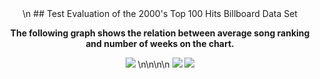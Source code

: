 <center>\n
## Test
Evaluation of the 2000's Top 100 Hits Billboard Data Set

<b>The following graph shows the relation between average song ranking and number of weeks on the chart.</b>


<img src="https://jasanford24.github.io/images/billboard_scatter.png">
\n\n\n\n
<img src="https://jasanford24.github.io/images/falloff_line.png">

<img src="https://jasanford24.github.io/images/genres_bar.png">
</center>
